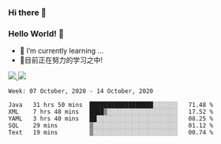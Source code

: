 ### Hi there 👋
### Hello World! 🙌

- 🌱 I’m currently learning ...
- 📖目前正在努力的学习之中!

<a href="https://github.com/anuraghazra/github-readme-stats">
  <img src="https://github-readme-stats.vercel.app/api?username=keyboardWithDream&show_icons=true&repo=github-readme-stats" />
</a>
<a href="https://github.com/anuraghazra/convoychat">
  <img src="https://github-readme-stats.vercel.app/api/top-langs/?username=keyboardWithDream&layout=compact&repo=convoychat" />
</a>



<!--START_SECTION:waka-->
```text
Week: 07 October, 2020 - 14 October, 2020

Java   31 hrs 50 mins  ██████████████████░░░░░░░   71.48 % 
XML    7 hrs 48 mins   ████▒░░░░░░░░░░░░░░░░░░░░   17.52 % 
YAML   3 hrs 40 mins   ██░░░░░░░░░░░░░░░░░░░░░░░   08.25 % 
SQL    29 mins         ▒░░░░░░░░░░░░░░░░░░░░░░░░   01.12 % 
Text   19 mins         ▒░░░░░░░░░░░░░░░░░░░░░░░░   00.74 % 
```
<!--END_SECTION:waka-->
